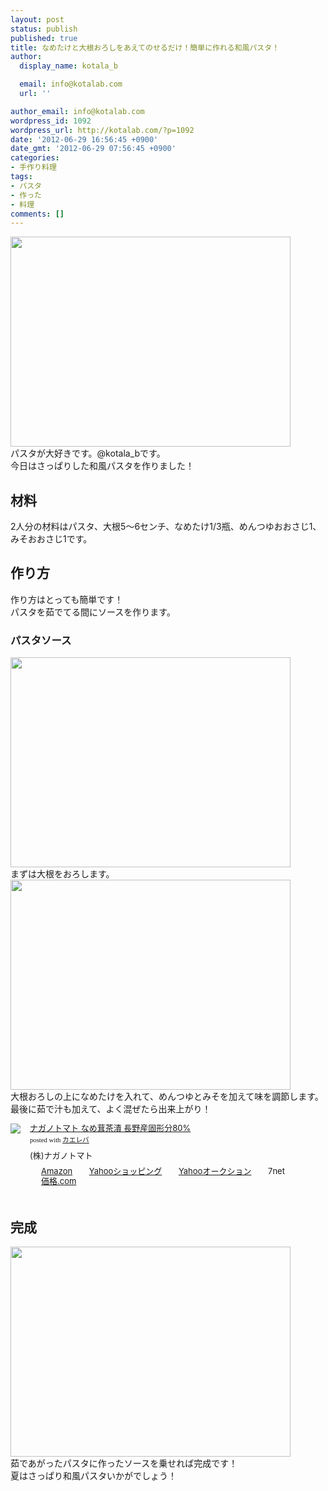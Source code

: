 ```yaml
---
layout: post
status: publish
published: true
title: なめたけと大根おろしをあえてのせるだけ！簡単に作れる和風パスタ！
author:
  display_name: kotala_b

  email: info@kotalab.com
  url: ''

author_email: info@kotalab.com
wordpress_id: 1092
wordpress_url: http://kotalab.com/?p=1092
date: '2012-06-29 16:56:45 +0900'
date_gmt: '2012-06-29 07:56:45 +0900'
categories:
- 手作り料理
tags:
- パスタ
- 作った
- 料理
comments: []
---
```

<p><a href="http://kotalab.com/wp-content/uploads/pasta_120629_03.jpg" target="_blank"><img src="http://kotalab.com/wp-content/uploads/pasta_120629_03.jpg" alt="" title="pasta_120629_03" width="448" height="336" class="alignnone size-full wp-image-1096" /></a><br />
パスタが大好きです。@kotala_bです。<br />
今日はさっぱりした和風パスタを作りました！<br />
<!--more--></p>
<h2>材料</h2>
<p>2人分の材料はパスタ、大根5～6センチ、なめたけ1/3瓶、めんつゆおおさじ1、みそおおさじ1です。</p>
<h2>作り方</h2>
<p>作り方はとっても簡単です！<br />
パスタを茹でてる間にソースを作ります。</p>
<h3>パスタソース</h3>
<p><a href="http://kotalab.com/wp-content/uploads/pasta_120629_01.jpg" target="_blank"><img src="http://kotalab.com/wp-content/uploads/pasta_120629_01.jpg" alt="" title="pasta_120629_01" width="448" height="336" class="alignnone size-full wp-image-1094" /></a><br />
まずは大根をおろします。<br />
<a href="http://kotalab.com/wp-content/uploads/pasta_120629_02.jpg" target="_blank"><img src="http://kotalab.com/wp-content/uploads/pasta_120629_02.jpg" alt="" title="pasta_120629_02" width="448" height="336" class="alignnone size-full wp-image-1095" /></a><br />
大根おろしの上になめたけを入れて、めんつゆとみそを加えて味を調節します。<br />
最後に茹で汁も加えて、よく混ぜたら出来上がり！</p>
<div class="kaerebalink-box" style="text-align:left;padding-bottom:20px;font-size:small;/zoom: 1;overflow: hidden;">
<div class="kaerebalink-image" style="float:left;margin:0 15px 10px 0;"><a href="http://www.amazon.co.jp/exec/obidos/ASIN/B002XCT5TK/same-22/ref=nosim/" rel="nofollow" target="_blank"><img src="http://ecx.images-amazon.com/images/I/21ZpaaraCXL._SL160_.jpg" style="border: none;" /></a></div>
<div class="kaerebalink-info" style="line-height:120%;/zoom: 1;overflow: hidden;">
<div class="kaerebalink-name" style="margin-bottom:10px;line-height:120%"><a href="http://www.amazon.co.jp/exec/obidos/ASIN/B002XCT5TK/same-22/ref=nosim/" rel="nofollow" target="_blank">ナガノトマト なめ茸茶漬 長野産固形分80%</a>
<div class="kaerebalink-powered-date" style="font-size:8pt;margin-top:5px;font-family:verdana;line-height:120%">posted with <a href="http://kaereba.com" target="_blank">カエレバ</a></div>
</div>
<div class="kaerebalink-detail" style="margin-bottom:5px;"> (株)ナガノトマト     </div>
<div class="kaerebalink-link1" style="margin-top:10px;">
<div class="shoplinkamazon" style="display:inline;margin-right:5px;background: url('http://img.yomereba.com/tam_k_01.gif') 0 0 no-repeat;padding: 2px 0 2px 18px;white-space: nowrap;"><a href="http://www.amazon.co.jp/gp/search?keywords=%82%C8%82%DF%91%F9%92%83%92%D0%20%83i%83K%83m%83g%83%7D%83g&__mk_ja_JP=%83J%83%5E%83J%83i&tag=same-22" rel="nofollow" target="_blank" title="アマゾン" >Amazon</a></div>
<div class="shoplinkyahoo" style="display:inline;margin-right:5px;background: url('http://img.yomereba.com/tam_k_01.gif') 0 -150px no-repeat;padding: 2px 0 2px 18px;white-space: nowrap;"><a href="http://ck.jp.ap.valuecommerce.com/servlet/referral?sid=2967684&pid=881116715&vc_url=http%3A%2F%2Fshopping.search.yahoo.co.jp%2Fsearch%3FuIv%3Don%26ei%3DUTF-8%26tab_ex%3Dcommerce%26slider%3D0%26va%3D%25E3%2581%25AA%25E3%2582%2581%25E8%258C%25B8%25E8%258C%25B6%25E6%25BC%25AC%2520%25E3%2583%258A%25E3%2582%25AC%25E3%2583%258E%25E3%2583%2588%25E3%2583%259E%25E3%2583%2588" target="_blank" title="Yahooショッピング" >Yahooショッピング</a></div>
<div class="shoplinkyahooAuc" style="display:inline;margin-right:5px;background: url('http://img.yomereba.com/tam_k_01.gif') 0 -150px no-repeat;padding: 2px 0 2px 18px;white-space: nowrap;"><a href="http://ck.jp.ap.valuecommerce.com/servlet/referral?sid=2967684&pid=881116707&vc_url=http%3A%2F%2Fauctions.search.yahoo.co.jp%2Fsearch%3Fvo%3D%26ve%3D%26auccat%3D0%26aucminprice%3D%26aucmaxprice%3D%26aucmin_bidorbuy_price%3D%26aucmax_bidorbuy_price%3D%26loc_cd%3D0%26abatch%3D0%26istatus%3D0%26filtered%3D1%26ei%3DUTF-8%26tab_ex%3Dcommerce%26va%3D%25E3%2581%25AA%25E3%2582%2581%25E8%258C%25B8%25E8%258C%25B6%25E6%25BC%25AC%2520%25E3%2583%258A%25E3%2582%25AC%25E3%2583%258E%25E3%2583%2588%25E3%2583%259E%25E3%2583%2588" target="_blank" title="Yahooオークション" >Yahooオークション</a></div>
<div class="shoplinkseven" style="display:inline;margin-right:5px;background: url('http://img.yomereba.com/tam_k_01.gif') 0 -100px no-repeat;padding: 2px 0 2px 18px;white-space: nowrap;"><span class="removed_link" title="http://click.linksynergy.com/fs-bin/click?id=d2yYUp776R4&amp;subid=&amp;offerid=197738.1&amp;type=10&amp;tmpid=1787&amp;RD_PARM1=http%253A%252F%252Fwww.7netshopping.jp%252Fall%252Fsearch_result%252F-%252Fbprice%252Foff%252Fsort%252F0%252Fkword_in%252F%2525E3%252581%2525AA%2525E3%252582%252581%2525E8%25258C%2525B8%2525E8%25258C%2525B6%2525E6%2525BC%2525AC%252520%2525E3%252583%25258A%2525E3%252582%2525AC%2525E3%252583%25258E%2525E3%252583%252588%2525E3%252583%25259E%2525E3%252583%252588%252FallGoods%252Fon%252Fsubmit.x%252F30%252Fdisp_result%252F1%252Fsubmit.y%252F9%252Fprvlg%252Foff%252Fnobuy%252Fon%252FsetProduct%252Foff%252Foop%252Fon%252Fctgy%252Fall%252FfromKeywordSearch%252Ftrue">7net</span></div>
<div class="shoplinkkakakucom" style="display:inline;margin-right:5px;background: url('http://img.yomereba.com/tam_k_02.gif') 0 -100px no-repeat;padding: 2px 0 2px 18px;white-space: nowrap;"><a href="http://kakaku.com/search_results/%82%C8%82%DF%91%F9%92%83%92%D0%20%83i%83K%83m%83g%83%7D%83g/" rel="nofollow" target="_blank" title="kakakucom" >価格.com</a></div>
</div>
</div>
</div>
<h2>完成</h2>
<p><a href="http://kotalab.com/wp-content/uploads/pasta_120629_04.jpg" target="_blank"><img src="http://kotalab.com/wp-content/uploads/pasta_120629_04.jpg" alt="" title="pasta_120629_04" width="448" height="336" class="alignnone size-full wp-image-1093" /></a><br />
茹であがったパスタに作ったソースを乗せれば完成です！<br />
夏はさっぱり和風パスタいかがでしょう！</p>
